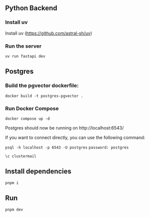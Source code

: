 ## Python Backend

### Install uv

Install uv (https://github.com/astral-sh/uv)

### Run the server

`uv run fastapi dev`

## Postgres

### Build the pgvector dockerfile:

`docker build -t postgres-pgvector .`

### Run Docker Compose

`docker compose up -d`

Postgres should now be running on http://localhost:6543/

If you want to connect directly, you can use the following command:

`psql -h localhost -p 6543 -U postgres`
`password: postgres`

`\c clustermail`

## Install dependencies

`pnpm i`

## Run

`pnpm dev`
